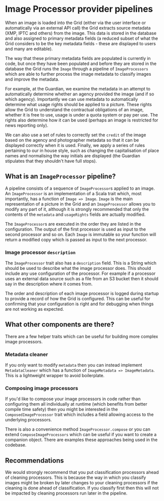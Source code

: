 Image Processor provider pipelines
==================================

When an image is loaded into the Grid (either via the user interface or automatically via an external API call) the Grid
extracts source metadata (XMP, IPTC and others) from the image. This data is stored in the database and also assigned to
primary metadata fields (a reduced subset of what the Grid considers to be the key metadata fields - these are displayed
to users and many are editable).

The way that these primary metadata fields are populated is currently in code, but once they have been populated and
before they are stored in the database the Grid runs the `Image` through a pipeline of `ImageProcessors` which are able
to further process the image metadata to classify images and improve the metadata.

For example, at the Guardian, we examine the metadata in an attempt to automatically determine whether an agency
provided the image (and if so which agency). Importantly we can use metadata to automatically determine what usage
rights should be applied to a picture. These rights allow the Grid to understand the contractual obligations of an
image, whether it is free to use, usage is under a quota system or pay per use. The rights also determine how it can be
used (perhaps an image is restricted for news reporting only).

We can also use a set of rules to correctly set the `credit` of the image based on the agency and photographer metadata
so that it can be displayed correctly when it is used. Finally, we apply a series of rules pertaining to our in house
style, such as changing the capitalisation of place names and normalising the way initials are displayed (the Guardian
stipulates that they shouldn't have full stops).

## What is an `ImageProcessor` pipeline?

A pipeline consists of a sequence of `ImageProcessor`s applied to an image. An `ImageProcessor` is an implementation of
a Scala trait which, most importantly, has a function of `Image => Image`. `Image` is the main representation of a
picture in the Grid and an `ImageProcessor` allows you to modify any part of it, although it is strongly recommended
that only the contents of the `metadata` and `usageRights` fields are actually modified.

The `ImageProcessor`s are executed in the order they are listed in the configuration. The output of the first processor
is used as input to the second processor and so on. Each `Image` is immutable so your function will return a modified
copy which is passed as input to the next processor.

### Image processor `description`

The `ImageProcessor` trait also has a `description` field. This is a String which should be used to describe what the
image processor does. This should include any use configuration of the processor. For example if a processor uses an
external data source such as a file from an S3 bucket then it should say in the description where it comes from.

The order and description of each image processor is logged during startup to provide a record of how the Grid is
configured. This can be useful for confirming that your configuration is right and for debugging when things are not
working as expected.

## What other components are there?

There are a few helper traits which can be useful for building more complex image processors.

### Metadata cleaner

If you only want to modify `metadata` then you can instead implement `MetadataCleaner` which has a function of
`ImageMetadata => ImageMetadata`. This is a lightweight wrapper to avoid boilerplate.

### Composing image processors

If you'd like to compose your image processors in code rather than configuring them all individually at runtime (which
benefits from better compile time safety) then you might be interested in the `ComposedImageProcessor` trait which
includes a field allowing access to the underlying processors.

There is also a convenience method `ImageProcessor.compose` or you can extend `ComposeImageProcessors` which can be
useful if you want to create a companion object. There are examples these approaches being used in the codebase.

## Recommendations

We would strongly recommend that you put classification processors ahead of cleaning processors. This is because the way
in which you classify images might be broken by later changes to your cleaning processors if the cleaning is done ahead
of classification. If you classify first then this will not be impacted by cleaning processors run later in the
pipeline.
